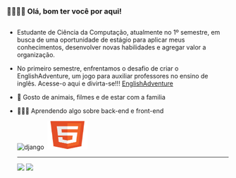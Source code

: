 
### 🫱🏼‍🫲🏻 Olá, bom ter você por aqui!
##

- Estudante de Ciência da Computação, atualmente no 1º semestre, em busca de uma oportunidade de estágio para aplicar meus conhecimentos, desenvolver novas habilidades e agregar valor a organização.

- No primeiro semestre, enfrentamos o desafio de criar o EnglishAdventure, um jogo para auxiliar professores no ensino de inglês.
Acesse-o aqui e divirta-se!!! [EnglishAdventure](https://github.com/UNIVEM-BCC-BSI/EnglishAdventure)


- 💙 Gosto de animais, filmes e de estar com a familia

- 🧑🏻‍💻 Aprendendo algo sobre back-end e front-end

  <div>
  <img src="https://img-c.udemycdn.com/course/750x422/4884438_ce79_2.jpg" title="django" alt="django" width="110" height="70"/>&nbsp;
  <img src="https://github.com/devicons/devicon/blob/master/icons/html5/html5-original.svg" title="HTML5" alt="HTML" width="90" height="65/>&nbsp;
  </div>

##
---
<div align = "left">
<img height - "200em" src="https://github-readme-stats.vercel.app/api/top-langs/?username=JoaoGaiato&show_icons=true&theme=blue-green&count_private=true"/>
<img height - "200em" src="https://github-readme-stats.vercel.app/api?username=JoaoGaiato&show_icons=true&show_icons=true&theme=blue-green&count_private=true" />
</div>
